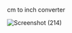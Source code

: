 cm to inch converter

![Screenshot (214)](https://github.com/Kiruthiga-M/HTML-CSS-JS/assets/107568764/c2c60600-79e8-4ac8-a7bb-5b678173cfc8)
